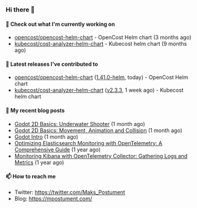 ### Hi there 👋

#### 👷 Check out what I'm currently working on

- [opencost/opencost-helm-chart](https://github.com/opencost/opencost-helm-chart) - OpenCost Helm chart  (3 months ago)
- [kubecost/cost-analyzer-helm-chart](https://github.com/kubecost/cost-analyzer-helm-chart) - Kubecost helm chart (9 months ago)

#### 🔭 Latest releases I've contributed to

- [opencost/opencost-helm-chart](https://github.com/opencost/opencost-helm-chart) ([1.41.0-helm](https://github.com/opencost/opencost-helm-chart/releases/tag/1.41.0-helm), today) - OpenCost Helm chart 
- [kubecost/cost-analyzer-helm-chart](https://github.com/kubecost/cost-analyzer-helm-chart) ([v2.3.3](https://github.com/kubecost/cost-analyzer-helm-chart/releases/tag/v2.3.3), 1 week ago) - Kubecost helm chart

#### 📜 My recent blog posts

- [Godot 2D Basics: Underwater Shooter](https://mpostument.com/posts/programming/godot/godot_underwater_shooter/) (1 month ago)
- [Godot 2D Basics: Movement, Animation and Collision](https://mpostument.com/posts/programming/godot/godot_movement_collision/) (1 month ago)
- [Godot Intro](https://mpostument.com/posts/programming/godot/godot_intro/) (1 month ago)
- [Optimizing Elasticsearch Monitoring with OpenTelemetry: A Comprehensive Guide](https://mpostument.com/posts/programming/observability/otel-elasticsearch/) (1 year ago)
- [Monitoring Kibana with OpenTelemetry Collector: Gathering Logs and Metrics](https://mpostument.com/posts/programming/observability/otel-kibana/) (1 year ago)

#### 📫 How to reach me

- Twitter: https://twitter.com/Maks_Postument
- Blog: https://mpostument.com/

